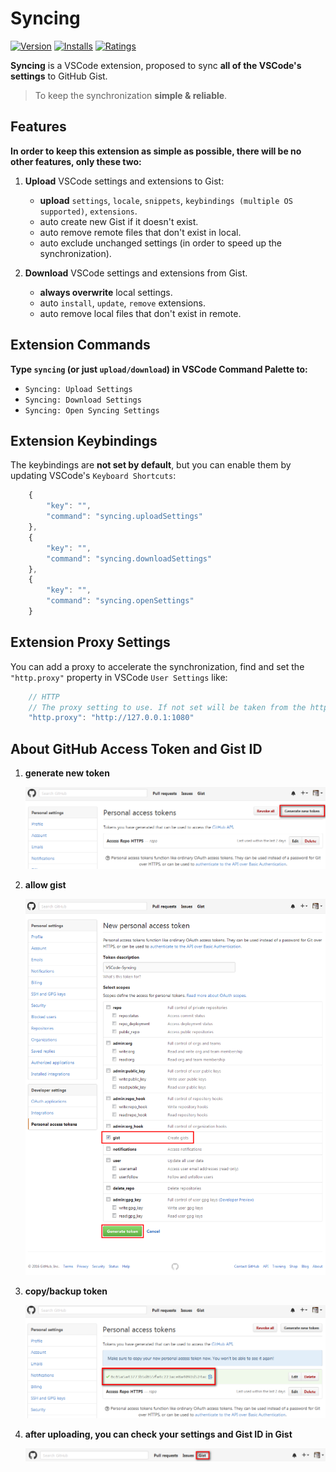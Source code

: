 # Syncing
[![Version](http://vsmarketplacebadge.apphb.com/version/nonoroazoro.syncing.svg)](https://marketplace.visualstudio.com/items?itemName=nonoroazoro.syncing)
[![Installs](http://vsmarketplacebadge.apphb.com/installs/nonoroazoro.syncing.svg)](https://marketplace.visualstudio.com/items?itemName=nonoroazoro.syncing)
[![Ratings](https://vsmarketplacebadge.apphb.com/rating/nonoroazoro.syncing.svg)](https://vsmarketplacebadge.apphb.com/rating/nonoroazoro.syncing.svg)

**Syncing** is a VSCode extension, proposed to sync **all of the VSCode's settings** to GitHub Gist.

> To keep the synchronization **simple & reliable**.


## Features

**In order to keep this extension as simple as possible, there will be no other features, only these two:**

1. **Upload** VSCode settings and extensions to Gist:

    * **upload** `settings`, `locale`, `snippets`, `keybindings (multiple OS supported)`, `extensions`.
    * auto create new Gist if it doesn't exist.
    * auto remove remote files that don't exist in local.
    * auto exclude unchanged settings (in order to speed up the synchronization).

2. **Download** VSCode settings and extensions from Gist.

    * **always overwrite** local settings.
    * auto `install`, `update`, `remove` extensions.
    * auto remove local files that don't exist in remote.


## Extension Commands

**Type `syncing` (or just `upload/download`) in VSCode Command Palette to:**

* `Syncing: Upload Settings`
* `Syncing: Download Settings`
* `Syncing: Open Syncing Settings`


## Extension Keybindings

The keybindings are **not set by default**, but you can enable them by updating VSCode's `Keyboard Shortcuts`:

```javascript
    {
        "key": "",
        "command": "syncing.uploadSettings"
    },
    {
        "key": "",
        "command": "syncing.downloadSettings"
    },
    {
        "key": "",
        "command": "syncing.openSettings"
    }
```


## Extension Proxy Settings

You can add a proxy to accelerate the synchronization, find and set the `"http.proxy"` property in VSCode `User Settings` like:

```javascript
    // HTTP
    // The proxy setting to use. If not set will be taken from the http_proxy and https_proxy environment variables
    "http.proxy": "http://127.0.0.1:1080"
```


## About GitHub Access Token and Gist ID

1. **generate new token**

    ![generate new token](./docs/1.png?raw=true "generate new token")

2. **allow gist**

    ![allow gist](./docs/2.png?raw=true "allow gist")

3. **copy/backup token**

    ![copy/backup token](./docs/3.png?raw=true "copy/backup token")

4. **after uploading, you can check your settings and Gist ID in Gist**

    ![gist](./docs/4.png?raw=true "gist")
